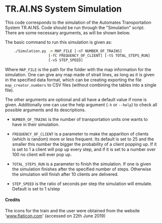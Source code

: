 # TR.AI.NS System Simulation

This code corresponds to the simulation of the Automates Transportation 
System TR.AI.NS. Code should be run through the "Simulation" script. 
There are some necessary arguments, as will be shown below.

The basic command to run this simulation is given as:

```bash
    ./Simulation.py -m MAP_FILE [-nT NUMBER_OF_TRAINS]
                    [-fC FREQUENCY_OF_CLIENT] [-tS TOTAL_STEPS_RUN]
                    [-vS STEP_SPEED]
```

Where `MAP_FILE` is the path for the folder with the map information for the 
simulation. One can give any map made of strait lines, as long as it is given 
in the specified data format, which can be creating exporting the file 
`map_creator.numbers` to CSV files (without combining the tables into a single 
file).

The other arguments are optional and all have a default value if none is given.
Additionally one can use the help argument (`-h` or `--help`) to check all 
possible arguments and its descriptions.

* `NUMBER_OF_TRAINS` is the number of transportation units one wants to have in 
their simulation. 

* `FREQUENCY_OF_CLIENT` is a parameter to make the apparition of
clients (which is random) more or less frequent. Its default is set to 25 and 
the smaller this number the bigger the probability of a client popping up. If it
is set to 1 a client will pop up every step, and if it is set to a number over 
100 no client will ever pop up. 

* `TOTAL_STEPS_RUN` is a parameter to finish the 
simulation. If one is given the simulation finishes after the specified number 
of steps. Otherwise the simulation will finish after 10 clients are delivered.

* `STEP_SPEED` is the ratio of seconds per step the simulation will emulate.
Default is set to 1 s/step


[comment]: <> (TODO: Add the map format specifications!)


#### Credits
The icons for the train and the user were obtained from the website 'www.flaticon.com' (accessed on 22th June 2019)